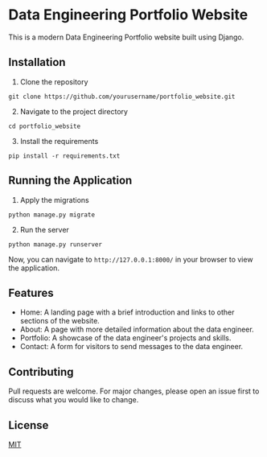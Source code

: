 # Data Engineering Portfolio Website

This is a modern Data Engineering Portfolio website built using Django.

## Installation

1. Clone the repository
```
git clone https://github.com/yourusername/portfolio_website.git
```

2. Navigate to the project directory
```
cd portfolio_website
```

3. Install the requirements
```
pip install -r requirements.txt
```

## Running the Application

1. Apply the migrations
```
python manage.py migrate
```

2. Run the server
```
python manage.py runserver
```

Now, you can navigate to `http://127.0.0.1:8000/` in your browser to view the application.

## Features

- Home: A landing page with a brief introduction and links to other sections of the website.
- About: A page with more detailed information about the data engineer.
- Portfolio: A showcase of the data engineer's projects and skills.
- Contact: A form for visitors to send messages to the data engineer.

## Contributing

Pull requests are welcome. For major changes, please open an issue first to discuss what you would like to change.

## License

[MIT](https://choosealicense.com/licenses/mit/)